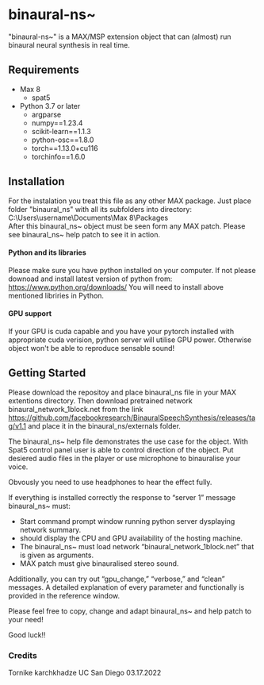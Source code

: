 # binaural-ns~

"binaural-ns~" is a MAX/MSP extension object that can (almost) run binaural neural synthesis in real time.

## Requirements

* Max 8
	* spat5
* Python 3.7 or later 
	* argparse
	* numpy==1.23.4
	* scikit-learn==1.1.3
	* python-osc==1.8.0
	* torch==1.13.0+cu116
	* torchinfo==1.6.0

## Installation

For the instalation you treat this file as any other MAX package. Just place folder "binaural_ns" with all its subfolders into directory: C:\Users\username\Documents\Max 8\Packages\
After this binaural_ns~ object must be seen form any MAX patch. Please see binaural_ns~ help patch to see it in action.

#### Python and its libraries

Please make sure you have python installed on your computer. If not please downoad and install latest version of python from: https://www.python.org/downloads/
You will need to install above mentioned libriries in Python. 

#### GPU support

If your GPU is cuda capable and you have your pytorch installed with appropriate cuda verision, python server will utilise GPU power. Otherwise object won't be able to reproduce sensable sound!

## Getting Started

Please download the repositoy and place binaural_ns file in your MAX extentions directory. Then download pretrained network binaural_network_1block.net from the link https://github.com/facebookresearch/BinauralSpeechSynthesis/releases/tag/v1.1 and place it in the binaural_ns/externals folder.

The binaural_ns~  help file demonstrates the use case for the object. With Spat5 control panel user is able to control direction of the object. Put desiered audio files in the player or use microphone to binauralise your voice.

Obvously you need to use headphones to hear the effect fully.

If everything is installed correctly the response to “server 1” message binaural_ns~ must:

* Start command prompt window running python server dysplaying network summary.
* should display the CPU and GPU availability of the hosting machine. 
* The binaural_ns~ must load network “binaural_network_1block.net” that is given as arguments.
* MAX patch must give binauralised stereo sound.

Additionally, you can try out “gpu_change,” “verbose,” and “clean” messages. A detailed explanation of every parameter and functionally is provided in the reference window.

Please feel free to copy, change and adapt binaural_ns~ and help patch to your need!

Good luck!!

### Credits

Tornike karchkhadze 
UC San Diego
03.17.2022






